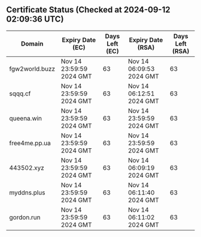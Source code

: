 ## Certificate Status (Checked at 2024-09-12 02:09:36 UTC)
| Domain | Expiry Date (EC) | Days Left (EC) | Expiry Date (RSA) | Days Left (RSA) |
|--------|-------------------|----------------|--------------------|--------------------|
| fgw2world.buzz | Nov 14 23:59:59 2024 GMT | 63 | Nov 14 06:09:53 2024 GMT | 63 |
| sqqq.cf | Nov 14 23:59:59 2024 GMT | 63 | Nov 14 06:12:51 2024 GMT | 63 |
| queena.win | Nov 14 23:59:59 2024 GMT | 63 | Nov 14 23:59:59 2024 GMT | 63 |
| free4me.pp.ua | Nov 14 23:59:59 2024 GMT | 63 | Nov 14 23:59:59 2024 GMT | 63 |
| 443502.xyz | Nov 14 23:59:59 2024 GMT | 63 | Nov 14 06:09:19 2024 GMT | 63 |
| myddns.plus | Nov 14 23:59:59 2024 GMT | 63 | Nov 14 06:11:40 2024 GMT | 63 |
| gordon.run | Nov 14 23:59:59 2024 GMT | 63 | Nov 14 06:11:02 2024 GMT | 63 |
